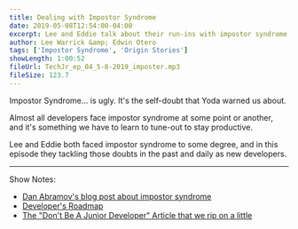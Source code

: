 ```yaml
---
title: Dealing with Impostor Syndrome
date: 2019-05-08T12:54:00-04:00
excerpt: Lee and Eddie talk about their run-ins with impostor syndrome and give advice on how to short-circuit those feelings when they surface.
author: Lee Warrick &amp; Edwin Otero
tags: ['Impostor Syndrome', 'Origin Stories']
showLength: 1:00:52
fileUrl: TechJr_ep_04_5-8-2019_imposter.mp3
fileSize: 123.7
---
```


Impostor Syndrome... is ugly. It's the self-doubt that Yoda warned us about.

Almost all developers face impostor syndrome at some point or another, and it's something we have to learn to tune-out to stay productive.

Lee and Eddie both faced impostor syndrome to some degree, and in this episode they tackling those doubts in the past and daily as new developers.

***

Show Notes:

* [Dan Abramov's blog post about impostor syndrome](https://overreacted.io/things-i-dont-know-as-of-2018/)
* [Developer's Roadmap](https://github.com/kamranahmedse/developer-roadmap)
* [The "Don't Be A Junior Developer" Article that we rip on a little ](https://medium.com/zerotomastery/dont-be-a-junior-developer-608c255b3056)